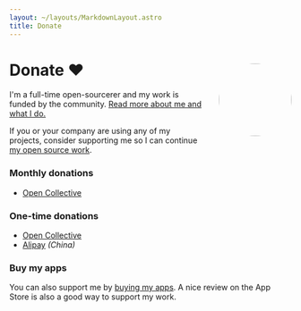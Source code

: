 ```yaml
---
layout: ~/layouts/MarkdownLayout.astro
title: Donate
---
```


<style>
.hero-body .column {
	margin-bottom: 180px;
}

.hero-body .tagline {
	font-size: 18px;
	margin-top: 5px;
}

#self-photo {
	margin-top: 30px;
	margin-left: 30px;
	border-radius: 50%;
	width: 130px;
}
</style>

<img id="self-photo" src="/assets/logo-small.jpg" align="right" class="hidden sm:block">

# Donate <span class="pl-2">❤️</span>

I'm a full-time open-sourcerer and my work is funded by the community. [Read more about me and what I do.](https://github.com/sponsors/sandhope)

If you or your company are using any of my projects, consider supporting me so I can continue [my open source work](https://github.com/sandhope).

### Monthly donations

<!-- - [GitHub Sponsors](https://github.com/sponsors/sandhope) -->
- [Open Collective](https://opencollective.com/sandhope)

### One-time donations

- [Open Collective](https://opencollective.com/sandhope)
- [Alipay](/assets/alipay-qrcode.jpg) _(China)_

### Buy my apps

You can also support me by [buying my apps](/apps/paid). A nice review on the App Store is also a good way to support my work.
